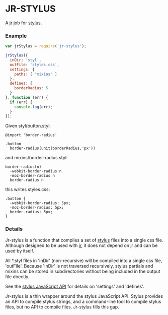 # JR-STYLUS

A [jr](https://npmjs.org/package/jr) job for [stylus](http://learnboost.github.com/stylus/).

### Example

```javascript
var jrStylus = require('jr-stylus');

jrStylus({
  inDir: 'styl',
  outFile: 'styles.css',
  settings: {
    paths: [ 'mixins' ]
  },
  defines: {
    borderRadius: 5
  }
}, function (err) {
  if (err) {
    console.log(err);
  }
});
```

Given styl/button.styl:
```
@import 'border-radius'

.button
  border-radius(unit(borderRadius,'px'))
```

and mixins/border-radius.styl:
```
border-radius(n)
  -webkit-border-radius n
  -moz-border-radius n
  border-radius n
```

this writes styles.css:
```
.button {
  -webkit-border-radius: 5px;
  -moz-border-radius: 5px;
  border-radius: 5px;
}
```

### Details

Jr-stylus is a function that compiles a set of [stylus](http://learnboost.github.com/stylus/) files into a single css file.  Although designed to be used with [jr](https://npmjs.org/package/jr), it does not depend on jr and can be used by itself.

All \*.styl files in 'inDir' (non-recursive) will be compiled into a single css file, 'outFile'.  Because 'inDir' is not traversed recursively, stylus partials and mixins can be stored in subdirectories without being included in the output file directly.

See the [stylus JavaScript API](http://learnboost.github.com/stylus/docs/js.html) for details on 'settings' and 'defines'.

Jr-stylus is a thin wrapper around the stylus JavaScript API.  Stylus provides an API to compile stylus strings, and a command-line tool to compile stylus files, but no API to compile files.  Jr-stylus fills this gap.